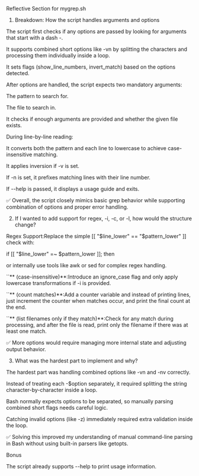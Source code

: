 Reflective Section for mygrep.sh

1. Breakdown: How the script handles arguments and options

The script first checks if any options are passed by looking for arguments that start with a dash -.

It supports combined short options like -vn by splitting the characters and processing them individually inside a loop.

It sets flags (show_line_numbers, invert_match) based on the options detected.

After options are handled, the script expects two mandatory arguments:

The pattern to search for.

The file to search in.

It checks if enough arguments are provided and whether the given file exists.

During line-by-line reading:

It converts both the pattern and each line to lowercase to achieve case-insensitive matching.

It applies inversion if -v is set.

If -n is set, it prefixes matching lines with their line number.

If --help is passed, it displays a usage guide and exits.

✅ Overall, the script closely mimics basic grep behavior while supporting combination of options and proper error handling.

2. If I wanted to add support for regex, -i, -c, or -l, how would the structure change?

Regex Support:Replace the simple [[ "$line_lower" == "$pattern_lower" ]] check with:

if [[ "$line_lower" =~ $pattern_lower ]]; then

or internally use tools like awk or sed for complex regex handling.

``** (case-insensitive)**:Introduce an ignore_case flag and only apply lowercase transformations if -i is provided.

``** (count matches)**:Add a counter variable and instead of printing lines, just increment the counter when matches occur, and print the final count at the end.

``** (list filenames only if they match)**:Check for any match during processing, and after the file is read, print only the filename if there was at least one match.

✅ More options would require managing more internal state and adjusting output behavior.

3. What was the hardest part to implement and why?

The hardest part was handling combined options like -vn and -nv correctly.

Instead of treating each -$option separately, it required splitting the string character-by-character inside a loop.

Bash normally expects options to be separated, so manually parsing combined short flags needs careful logic.

Catching invalid options (like -z) immediately required extra validation inside the loop.

✅ Solving this improved my understanding of manual command-line parsing in Bash without using built-in parsers like getopts.

Bonus

The script already supports --help to print usage information.

